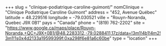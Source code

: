 +++
slug = "clinique-podiatrique-caroline-guimont/"
nomClinique = "Clinique Podiatrique Caroline Guimont"
address = "452, Avenue Québec"
latitude = 48.229516
longitude = -79.030521
ville = "Rouyn-Noranda, Quebec J9X 0B1"
pays = "Canada"
phone = "(819) 762-2202"
site = "https://www.google.ca/maps/place/Rouyn-Noranda,+QC+J9X+0B1/@48.2283312,-79.0288411,17z/data=!3m1!4b1!4m2!3m1!1s0x4d2133a19599399f:0xa298f6e81a6c60be"
type = "location"
+++
